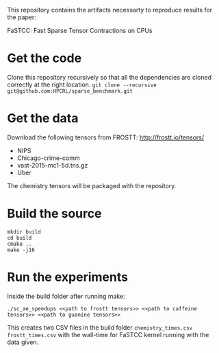 This repository contains the artifacts necessarty to reproduce results for the paper:

FaSTCC: Fast Sparse Tensor Contractions on CPUs

# Get the code
Clone this repository recursively so that all the dependencies are cloned correctly at the right location.
`git clone --recursive git@github.com:HPCRL/sparse_benchmark.git`

# Get the data

Download the following tensors from FROSTT:
http://frostt.io/tensors/

* NIPS
* Chicago-crime-comm
* vast-2015-mc1-5d.tns.gz
* Uber

The chemistry tensors will be packaged with the repository.

# Build the source
```
mkdir build
cd build
cmake ..
make -j16
```

# Run the experiments
Inside the build folder after running make:
```
./sc_ae_speedups <<path to frostt tensors>> <<path to caffeine tensors>> <<path to guanine tensors>>
```
This creates two CSV files in the build folder `chemistry_times.csv` `frostt_times.csv`
with the wall-time for FaSTCC kernel running with the data given.
